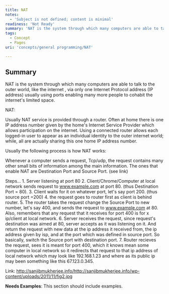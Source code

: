 ```yaml
---
title: NAT
notes:
  - 'Subject is not defined; content is minimal'
readiness: 'Not Ready'
summary: 'NAT is the system through which many computers are able to talk to the outer world, like the internet , via only one  Internet Protocol address (IP address)  usually using ports enabling many more people to cohabit the internet''s limited space.'
tags:
  - Concept
  - Pages
uri: 'concepts/general programming/NAT'

---
```

## Summary

NAT is the system through which many computers are able to talk to the outer world, like the internet , via only one Internet Protocol address (IP address) usually using ports enabling many more people to cohabit the internet's limited space.

 NAT:

Usually NAT service is provided through a router. Often at home there is one IP address number given by the home's Internet Service Provider which allows participation on the internet. Using a connected router allows each logged-in user to appear as an individual identity to the outer internet world; while, all are actually sharing this one home IP address number.

Usually the following process is how NAT works:

Whenever a computer sends a request, Tcp/udp, the request contains many other small bits of information among the main information. The ones that enable NAT are Destination Port and Source Port. (see link)

Steps... 1. Server listening at port 80 2. Client/Chrome/Computer at local network sends request to www.example.com at port 80. (thus Destination Port = 80). 3. Client waits for it on whatever port, let's say port 200. (thus source port =200) 4. the request goes to router first as client is behind router. 5. The router takes the request change the Source Port to new number, let's say 400, and sends the request to www.example.com at 80. Also, remembers that any request that it receives for port 400 is for x ip/client at local network. 6. Server receives the request, since request's destination was aimed at 80, server accepts as it was listening on it. And return the request with new data at the ip address it received from, the ip address given by isp, and at the port which was defined in source port. So basically, switch the Source port with destination port. 7. Router recieves the request, sees it is meant for port 400, which it knows mean some computer in local network so it redirects that request to that ip address of local network which may look like 192.168.1.23 and where as its public ip may been something like this 67.123.0.345.

Link: <http://sanjibmukherjee.info/http://sanjibmukherjee.info/wp-content/uploads/2011/11/fig2.jpg>

**Needs Examples**: This section should include examples.

